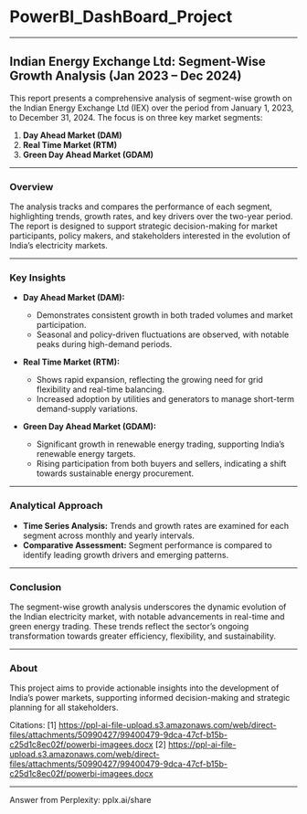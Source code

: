 # PowerBI_DashBoard_Project

---

## Indian Energy Exchange Ltd: Segment-Wise Growth Analysis (Jan 2023 – Dec 2024)

This report presents a comprehensive analysis of segment-wise growth on the Indian Energy Exchange Ltd (IEX) over the period from January 1, 2023, to December 31, 2024. The focus is on three key market segments:

1. **Day Ahead Market (DAM)**
2. **Real Time Market (RTM)**
3. **Green Day Ahead Market (GDAM)**

---

### Overview

The analysis tracks and compares the performance of each segment, highlighting trends, growth rates, and key drivers over the two-year period. The report is designed to support strategic decision-making for market participants, policy makers, and stakeholders interested in the evolution of India’s electricity markets.

---

### Key Insights

- **Day Ahead Market (DAM):**
  - Demonstrates consistent growth in both traded volumes and market participation.
  - Seasonal and policy-driven fluctuations are observed, with notable peaks during high-demand periods.

- **Real Time Market (RTM):**
  - Shows rapid expansion, reflecting the growing need for grid flexibility and real-time balancing.
  - Increased adoption by utilities and generators to manage short-term demand-supply variations.

- **Green Day Ahead Market (GDAM):**
  - Significant growth in renewable energy trading, supporting India’s renewable energy targets.
  - Rising participation from both buyers and sellers, indicating a shift towards sustainable energy procurement.

---

### Analytical Approach

- **Time Series Analysis:** Trends and growth rates are examined for each segment across monthly and yearly intervals.
- **Comparative Assessment:** Segment performance is compared to identify leading growth drivers and emerging patterns.
---

### Conclusion

The segment-wise growth analysis underscores the dynamic evolution of the Indian electricity market, with notable advancements in real-time and green energy trading. These trends reflect the sector’s ongoing transformation towards greater efficiency, flexibility, and sustainability.

---

### About

This project aims to provide actionable insights into the development of India’s power markets, supporting informed decision-making and strategic planning for all stakeholders.


Citations:
[1] https://ppl-ai-file-upload.s3.amazonaws.com/web/direct-files/attachments/50990427/99400479-9dca-47cf-b15b-c25d1c8ec02f/powerbi-imagees.docx
[2] https://ppl-ai-file-upload.s3.amazonaws.com/web/direct-files/attachments/50990427/99400479-9dca-47cf-b15b-c25d1c8ec02f/powerbi-imagees.docx

---
Answer from Perplexity: pplx.ai/share
